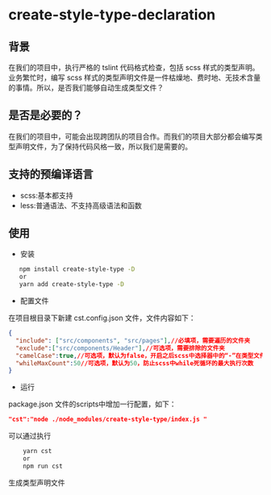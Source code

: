 # create-style-type-declaration

## 背景

在我们的项目中，执行严格的 tslint 代码格式检查，包括 scss 样式的类型声明。业务繁忙时，编写 scss 样式的类型声明文件是一件枯燥地、费时地、无技术含量的事情。所以，是否我们能够自动生成类型文件？

## 是否是必要的？

在我们的项目中，可能会出现跨团队的项目合作。而我们的项目大部分都会编写类型声明文件，为了保持代码风格一致，所以我们是需要的。

## 支持的预编译语言

- scss:基本都支持
- less:普通语法、不支持高级语法和函数

## 使用

- 安装

```bash
   npm install create-style-type -D
   or
   yarn add create-style-type -D
```

- 配置文件

在项目根目录下新建 cst.config.json 文件，文件内容如下：

```json
{
  "include": ["src/components", "src/pages"],//必填项，需要遍历的文件夹
  "exclude":["src/components/Header"],//可选项，需要排除的文件夹
  "camelCase":true,//可选项，默认为false，开启之后scss中选择器中的“-”在类型文件中将会转为驼峰
  "whileMaxCount":50//可选项，默认为50，防止scss中while死循环的最大执行次数
}
```
- 运行

package.json 文件的scripts中增加一行配置，如下：
```json
"cst":"node ./node_modules/create-style-type/index.js " 
```
可以通过执行
```bash
    yarn cst
    or
    npm run cst
```
生成类型声明文件